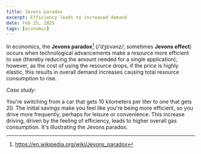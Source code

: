 ```yaml
---
title: Jevons paradox
excerpt: Efficiency leads to increased demand
date: Feb 25, 2025
tags: [economic]
---
```


In economics, the **Jevons paradox**[^1] (*/ˈdʒɛvənz/*; sometimes **Jevons effect**) occurs when technological advancements make a resource more efficient to use (thereby reducing the amount needed for a single application); however, as the cost of using the resource drops, if the price is highly elastic, this results in overall demand increases causing total resource consumption to rise.

[^1]: https://en.wikipedia.org/wiki/Jevons_paradox

*Case study:*

You're switching from a car that gets 10 kilometers per liter to one that gets 20. The initial savings make you feel like you're being more efficient, so you drive more frequently, perhaps for leisure or convenience. This increase driving, driven by the feeling of efficiency, leads to higher overall gas consumption. It's illustrating the Jevons paradox.
